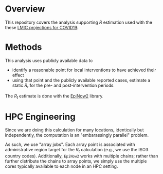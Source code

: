 # Overview

This repository covers the analysis supporting $R$ estimation used with the these [LMIC projections for COVID19](https://github.com/cmmid/covidm_reports).

# Methods

This analysis uses publicly available data to

 - identify a reasonable point for local interventions to have achieved their effect
 - using that point and the publicly available reported cases, estimate a static $R_t$ for the pre- and post-intervention periods

The $R_t$ estimate is done with the [EpiNow2](https://github.com/epiforecasts/EpiNow2) library.

# HPC Engineering

Since we are doing this calculation for many locations, identically but independently, the computation is an "embarassingly parallel" problem.

As such, we use "array jobs". Each array point is associated with administrative region target for the $R_t$ calculation (e.g., we use the ISO3 country codes). Additionally, `EpiNow2` works with multiple chains; rather than further distribute the chains to array points, we simply use the multiple cores typically available to each node in an HPC setting.